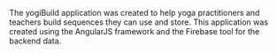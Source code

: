 The yogiBuild application was created to help yoga practitioners and teachers build sequences they can use and store. This application was created using the AngularJS framework and the Firebase tool for the backend data.
